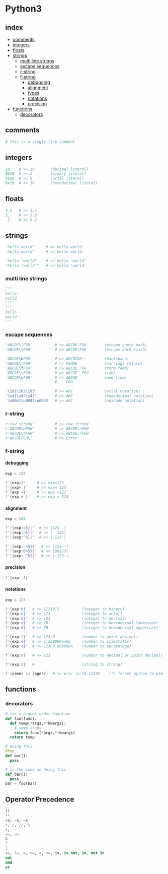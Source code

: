 <!--
additional sources
https://docs.python.org/3/library/functions.html
-->


# Python3

## index

+ [comments ](#comments)
+ [integers ](#integers)
+ [floats   ](#floats)
+ [strings  ](#strings)
  + [multi line strings ](#multi-line-strings)
  + [escape sequences   ](#escape-sequences)
  + [r-string](#r-string)
  + [f-string](#f-string)
    + [debugging](#debugging)
    + [alignment](#alignment)
    + [types    ](#types)
    + [notations](#notations)
    + [precision](#precision)
+ [functions](#functions)
  + [decorators](#decorators)


## comments

```python
# this is a single line comment
```


## integers

```python
10    # >> 10       (decimal literal)
0b10  # >> 2        (binary literal)
0o10  # >> 8        (octal literal)
0x10  # >> 16       (hexadecimal literal)
```


## floats

```python
3.2   # >> 3.2
3.    # >> 3.0 
.2    # >> 0.2
```


## strings

```python
"hello world"     # >> hello world
'hello world'     # >> hello world

'hello "world"'   # >> hello "world"
"hello 'world'"   # >> hello 'world'
```

### multi line strings

```python
"""
hello
world 
"""
'''
hello 
world
'''
```

### escape sequences

```python
'ABCDE\'FGH'          # >> ABCDE'FGH        (escape quote mark)
'ABCDE\\FGH'          # >> ABCDE\FGH	    (escape back slash)

'ABCDE\bFGH'          # >> ABCDFGH          (backspace)
'ABCDE\rFGH'          # >> FGHDE            (carriage return)	
'ABCDE\fFGH'          # >> ABCDE FGH        (form feed)	
'ABCDE\tFGH'          # >> ABCDE  FGH       (tab)
'ABCDE\nFGH'          # >> ABCDE            (new line)	
                      #    FGH

'\101\102\103'        # >> ABC              (octal notation)
'\x41\x42\x43'        # >> ABC              (hexadecimal notation)
'\u0041\u0042\u0043'  # >> ABC              (unicode notation)
```

### r-string 

```python
r'raw string'         # >> raw string
r'ABCDE\nFGH'         # >> ABCDE\nFGH
r'ABCDE\rFGH'         # >> ABCDE\rFGH
r'ABCDEFGH\'          # >> Error
```

### f-string 
<!-- https://peps.python.org/pep-0498/  
http://cissandbox.bentley.edu/sandbox/wp-content/uploads/2022-02-10-Documentation-on-f-strings-Updated.pdf  
f'{expression debugging : alignment comma precision type func}'
use f'{{}}' to escape curly brackets  
-->

#### debugging

```python
exp = 123

f'{exp=}'     # >> exp=123
f'{exp= }'    # >> exp= 123
f'{exp =}'    # >> exp =123
f'{exp = }'   # >> exp = 123
```

#### alignment

```python
exp = 123

f'|{exp:<5}|'  # >> |123  |
f'|{exp:>5}|'  # >> |  123|
f'|{exp:^5}|'  # >> | 123 |

f'|{exp:-<5}|'  # >> |123--|
f'|{exp:0>5}|'  # >> |00123|
f'|{exp:~^5}|'  # >> |~123~|
```

#### precision

```python
f'{exp:.3}'
```

#### notations

```python
exp = 123

f'{exp:b}'  # >> 1111011          (integer to binary)
f'{exp:o}'  # >> 173              (integer to octal)
f'{exp:d}'  # >> 123              (integer to decimal)
f'{exp:x}'  # >> 7b               (integer to hexadecimal lowercase)
f'{exp:X}'  # >> 7B               (integer to hexadecimal uppercase)

f'{exp:f}'  # >> 123.0            (number to point decimal)
f'{exp:e}'  # >> 1.230000e+02     (number to scientific)
f'{exp:%}'  # >> 12300.000000%    (number to percentage)

f'{exp:n}'  # >> 123              (number to decimal or point decimal)

f'{exp:s}'  #                     (string to string)
```

```python
f'{name} is {age!r}' # >> eric is 74.12345    (!r forces python to use __repr__ instead of __str__)
```


## functions

### decorators

```python
# for a higher order function
def foo(func):
  def temp(*args,**kwargs):
    # some steps
    return func(*args,**kwargs)
  return temp

# doing this
@foo
def bar():
  pass

# is the same as doing this
def bar():
  pass
bar = foo(bar)
```


## Operator Precedence

```python
()	
**	
+x, -x, ~x	
*, /, //, %	
+, -	
<<, >>	
&	
^	 
|	
==, !=, >, >=, <, <=, is, is not, in, not in	
not	
and	
or
```
